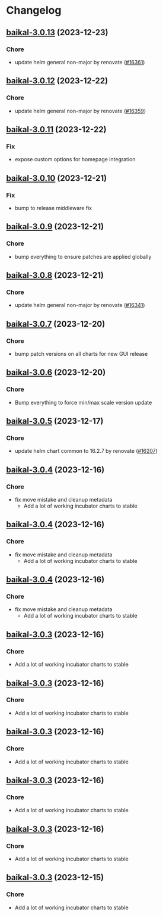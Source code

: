 # Changelog



## [baikal-3.0.13](https://github.com/truecharts/charts/compare/baikal-3.0.12...baikal-3.0.13) (2023-12-23)

### Chore

- update helm general non-major by renovate ([#16361](https://github.com/truecharts/charts/issues/16361))
  
  


## [baikal-3.0.12](https://github.com/truecharts/charts/compare/baikal-3.0.11...baikal-3.0.12) (2023-12-22)

### Chore

- update helm general non-major by renovate ([#16359](https://github.com/truecharts/charts/issues/16359))
  
  


## [baikal-3.0.11](https://github.com/truecharts/charts/compare/baikal-3.0.10...baikal-3.0.11) (2023-12-22)

### Fix

- expose custom options for homepage integration
  
  


## [baikal-3.0.10](https://github.com/truecharts/charts/compare/baikal-3.0.9...baikal-3.0.10) (2023-12-21)

### Fix

- bump to release middleware fix
  
  


## [baikal-3.0.9](https://github.com/truecharts/charts/compare/baikal-3.0.8...baikal-3.0.9) (2023-12-21)

### Chore

- bump everything to ensure patches are applied globally
  
  


## [baikal-3.0.8](https://github.com/truecharts/charts/compare/baikal-3.0.7...baikal-3.0.8) (2023-12-21)

### Chore

- update helm general non-major by renovate ([#16341](https://github.com/truecharts/charts/issues/16341))
  
  


## [baikal-3.0.7](https://github.com/truecharts/charts/compare/baikal-3.0.6...baikal-3.0.7) (2023-12-20)

### Chore

- bump patch versions on all charts for new GUI release
  
  


## [baikal-3.0.6](https://github.com/truecharts/charts/compare/baikal-3.0.5...baikal-3.0.6) (2023-12-20)

### Chore

- Bump everything to force min/max scale version update
  
  


## [baikal-3.0.5](https://github.com/truecharts/charts/compare/baikal-3.0.4...baikal-3.0.5) (2023-12-17)

### Chore

- update helm chart common to 16.2.7 by renovate ([#16207](https://github.com/truecharts/charts/issues/16207))
  
  


## [baikal-3.0.4](https://github.com/truecharts/charts/compare/baikal-2.0.13...baikal-3.0.4) (2023-12-16)

### Chore

- fix move mistake and cleanup metadata
  - Add a lot of working incubator charts to stable
  
  


## [baikal-3.0.4](https://github.com/truecharts/charts/compare/baikal-2.0.13...baikal-3.0.4) (2023-12-16)

### Chore

- fix move mistake and cleanup metadata
  - Add a lot of working incubator charts to stable
  
  


## [baikal-3.0.4](https://github.com/truecharts/charts/compare/baikal-2.0.13...baikal-3.0.4) (2023-12-16)

### Chore

- fix move mistake and cleanup metadata
  - Add a lot of working incubator charts to stable
  
  


## [baikal-3.0.3](https://github.com/truecharts/charts/compare/baikal-2.0.13...baikal-3.0.3) (2023-12-16)

### Chore

- Add a lot of working incubator charts to stable
  
  


## [baikal-3.0.3](https://github.com/truecharts/charts/compare/baikal-2.0.13...baikal-3.0.3) (2023-12-16)

### Chore

- Add a lot of working incubator charts to stable
  
  


## [baikal-3.0.3](https://github.com/truecharts/charts/compare/baikal-2.0.13...baikal-3.0.3) (2023-12-16)

### Chore

- Add a lot of working incubator charts to stable
  
  


## [baikal-3.0.3](https://github.com/truecharts/charts/compare/baikal-2.0.13...baikal-3.0.3) (2023-12-16)

### Chore

- Add a lot of working incubator charts to stable
  
  


## [baikal-3.0.3](https://github.com/truecharts/charts/compare/baikal-2.0.13...baikal-3.0.3) (2023-12-16)

### Chore

- Add a lot of working incubator charts to stable
  
  


## [baikal-3.0.3](https://github.com/truecharts/charts/compare/baikal-2.0.13...baikal-3.0.3) (2023-12-15)

### Chore

- Add a lot of working incubator charts to stable
  
  